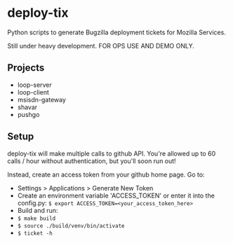 deploy-tix
=============

Python scripts to generate Bugzilla deployment tickets for Mozilla Services.

Still under heavy development. FOR OPS USE AND DEMO ONLY.

## Projects
 * loop-server
 * loop-client
 * msisdn-gateway
 * shavar
 * pushgo

## Setup
deploy-tix will make multiple calls to github API.
You're allowed up to 60 calls / hour without authentication, but you'll soon
run out!

Instead, create an access token from your github home page.  Go to:

 - Settings > Applications > Generate New Token
 - Create an environment variable 'ACCESS_TOKEN' or enter it into the config.py:
   `$ export ACCESS_TOKEN=<your_access_token_here>`
 - Build and run:
 - `$ make build`
 - `$ source ./build/venv/bin/activate`
 - `$ ticket -h`